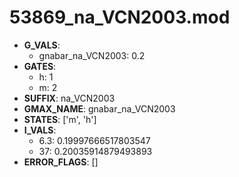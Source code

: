 # 53869_na_VCN2003.mod

- **G_VALS**:
  - gnabar_na_VCN2003: 0.2
- **GATES**:
  - h: 1
  - m: 2
- **SUFFIX**: na_VCN2003
- **GMAX_NAME**: gnabar_na_VCN2003
- **STATES**: ['m', 'h']
- **I_VALS**:
  - 6.3: 0.19997666517803547
  - 37: 0.20035914879493893
- **ERROR_FLAGS**: []

